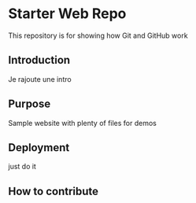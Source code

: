 # Starter Web Repo

This repository is for showing how Git and GitHub work

## Introduction
Je rajoute une intro


## Purpose

Sample website with plenty of files for demos

## Deployment

just do it

## How to contribute


